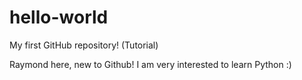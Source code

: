 # hello-world
My first GitHub repository! (Tutorial)

Raymond here, new to Github! I am very interested to learn Python :)
